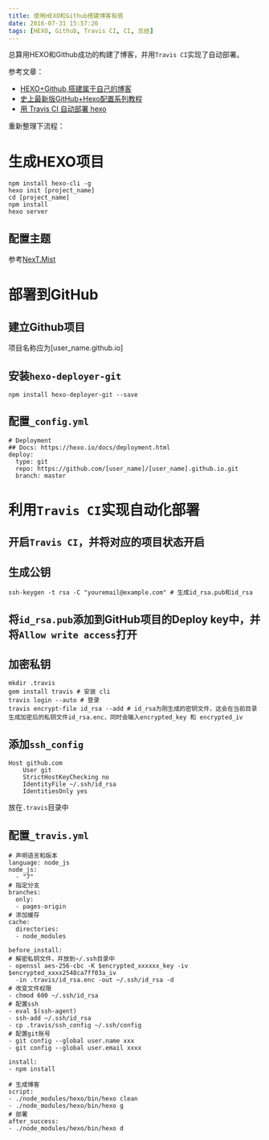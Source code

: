 ```yaml
---
title: 使用HEXO和Github搭建博客有感
date: 2016-07-31 15:57:26
tags: [HEXO, Github, Travis CI, CI, 总结]
---
```


总算用HEXO和Github成功的构建了博客，并用`Travis CI`实现了自动部署。

参考文章：
- [HEXO+Github,搭建属于自己的博客](http://www.jianshu.com/p/465830080ea9)
- [史上最新版GitHub+Hexo配置系列教程](http://blog.csdn.net/SmallCheric/article/details/51049691)
- [用 Travis CI 自动部署 hexo](https://segmentfault.com/a/1190000004667156)

重新整理下流程：
# 生成HEXO项目
```
npm install hexo-cli -g 
hexo init [project_name]
cd [project_name]
npm install
hexo server
```
## 配置主题
参考[NexT.Mist](https://github.com/iissnan/hexo-theme-next)

# 部署到GitHub
## 建立Github项目
项目名称应为[user_name.github.io]
## 安装`hexo-deployer-git`
```
npm install hexo-deployer-git --save
```
## 配置`_config.yml`
```
# Deployment
## Docs: https://hexo.io/docs/deployment.html
deploy:
  type: git
  repo: https://github.com/[user_name]/[user_name].github.io.git
  branch: master
```

# 利用`Travis CI`实现自动化部署
## 开启`Travis CI`，并将对应的项目状态开启
## 生成公钥
```
ssh-keygen -t rsa -C "youremail@example.com" # 生成id_rsa.pub和id_rsa
```
## 将`id_rsa.pub`添加到GitHub项目的Deploy key中，并将`Allow write access`打开
## 加密私钥
```
mkdir .travis
gem install travis # 安装 cli
travis login --auto # 登录
travis encrypt-file id_rsa --add # id_rsa为刚生成的密钥文件，这会在当前目录生成加密后的私钥文件id_rsa.enc，同时会输入encrypted_key 和 encrypted_iv
```
## 添加`ssh_config`
```
Host github.com
    User git
    StrictHostKeyChecking no
    IdentityFile ~/.ssh/id_rsa
    IdentitiesOnly yes
```
放在`.travis`目录中
## 配置`_travis.yml`
```
# 声明语言和版本
language: node_js
node_js:
  - "7" 
# 指定分支
branches:
  only:
  - pages-origin
# 添加缓存
cache:
  directories:
  - node_modules

before_install:
# 解密私钥文件，并放到~/.ssh目录中
- openssl aes-256-cbc -K $encrypted_xxxxxx_key -iv $encrypted_xxxx2548ca7ff03a_iv
  -in .travis/id_rsa.enc -out ~/.ssh/id_rsa -d
# 改变文件权限
- chmod 600 ~/.ssh/id_rsa
# 配置ssh
- eval $(ssh-agent)
- ssh-add ~/.ssh/id_rsa
- cp .travis/ssh_config ~/.ssh/config
# 配置git账号
- git config --global user.name xxx
- git config --global user.email xxxx

install:
- npm install

# 生成博客
script:
- ./node_modules/hexo/bin/hexo clean
- ./node_modules/hexo/bin/hexo g
# 部署
after_success:
- ./node_modules/hexo/bin/hexo d
```